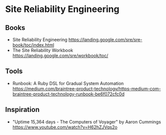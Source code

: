 # Site Reliability Engineering

## Books

* Site Reliability Engineering
  https://landing.google.com/sre/sre-book/toc/index.html
* The Site Reliability Workbook
  https://landing.google.com/sre/workbook/toc/

## Tools

* Runbook: A Ruby DSL for Gradual System Automation
  https://medium.com/braintree-product-technology/https-medium-com-braintree-product-technology-runbook-be6f072cfc0d

## Inspiration

* "Uptime 15,364 days - The Computers of Voyager" by Aaron Cummings
  https://www.youtube.com/watch?v=H62hZJVqs2o
